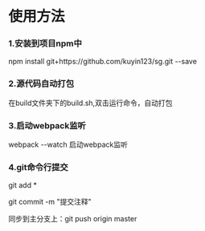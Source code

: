 <h1>使用方法</h1>
<h3>1.安装到项目npm中</h3>
<p>npm install git+https://github.com/kuyin123/sg.git --save</p>
<h3>2.源代码自动打包</h3>
<p>在build文件夹下的build.sh,双击运行命令，自动打包</p>
<h3>3.启动webpack监听</h3>
<p>webpack --watch 启动webpack监听</p>
<h3>4.git命令行提交</h3>
<p>git add *</p>
<p>git commit -m "提交注释" </p>
<p>同步到主分支上：git push origin master </p>
